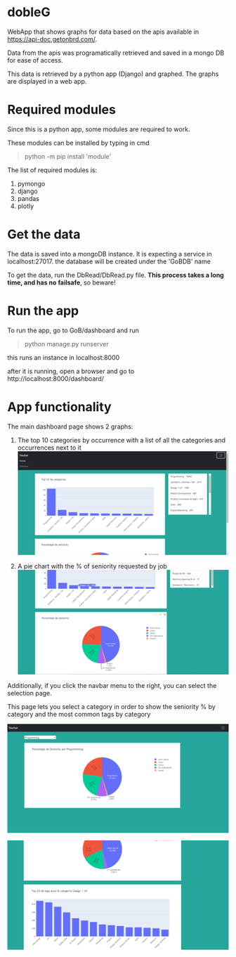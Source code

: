 # dobleG

WebApp that shows graphs for data based on the apis available in https://api-doc.getonbrd.com/.

Data from the apis was programatically retrieved and saved in a mongo DB for ease of access.

This data is retrieved by a python app (Django) and graphed. The graphs are displayed in a web app.

# Required modules
Since this is a python app, some modules are required to work. 

These modules can be installed by typing in cmd

> python -m pip install 'module'

The list of required modules is: 

1. pymongo
2. django
3. pandas
4. plotly 

# Get the data

The data is saved into a mongoDB instance. It is expecting a service in localhost:27017.
the database will be created under the 'GoBDB' name

To get the data, run the DbRead/DbRead.py file. 
**This process takes a long time, and has no failsafe**, so beware!


# Run the app
To run the app, go to GoB/dashboard and run
> python manage.py runserver

this runs an instance in localhost:8000

after it is running, open a browser and go to http://localhost:8000/dashboard/

# App functionality

The main dashboard page shows 2 graphs:
 1. The top 10 categories by occurrence with a list of all the categories and occurrences next to it
![dashboardpage](/resources/SS1.png?raw=true "Optional Title")

 2. A pie chart with the % of seniority requested by job
![dashboardpage](/resources/SS2.png?raw=true "Optional Title")


Additionally, if you click the navbar menu to the right, you can select the selection page. 

This page lets you select a category in order to show the seniority % by category and the most common tags by category


![dashboardpage](/resources/SS3.png?raw=true "Optional Title")

![dashboardpage](/resources/SS4.png?raw=true "Optional Title")
